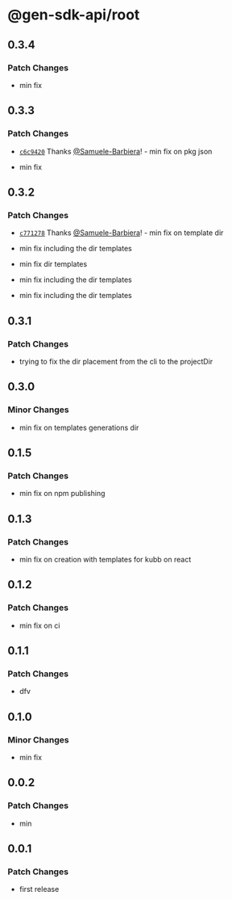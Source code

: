 # @gen-sdk-api/root

## 0.3.4

### Patch Changes

- min fix

## 0.3.3

### Patch Changes

- [`c6c9420`](https://github.com/Samuele-Barbiera/kubb-gen-scribe-cli/commit/c6c94202f4803dec1ffead5e42ce479649996706) Thanks [@Samuele-Barbiera](https://github.com/Samuele-Barbiera)! - min fix on pkg json

* min fix

## 0.3.2

### Patch Changes

- [`c771278`](https://github.com/Samuele-Barbiera/kubb-gen-scribe-cli/commit/c7712788b1d4a66610e7fb485085a2c57233cdde) Thanks [@Samuele-Barbiera](https://github.com/Samuele-Barbiera)! - min fix on template dir

* min fix including the dir templates

- min fix dir templates

* min fix including the dir templates

- min fix including the dir templates

## 0.3.1

### Patch Changes

- trying to fix the dir placement from the cli to the projectDir

## 0.3.0

### Minor Changes

- min fix on templates generations dir

## 0.1.5

### Patch Changes

- min fix on npm publishing

## 0.1.3

### Patch Changes

- min fix on creation with templates for kubb on react

## 0.1.2

### Patch Changes

- min fix on ci

## 0.1.1

### Patch Changes

- dfv

## 0.1.0

### Minor Changes

- min fix

## 0.0.2

### Patch Changes

- min

## 0.0.1

### Patch Changes

- first release
